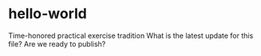 # hello-world
Time-honored practical exercise tradition
What is the latest update for this file?
Are we ready to publish?
